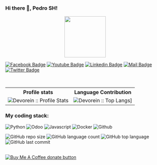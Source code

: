 ### Hi there 👋, Pedro SH!

<p align="center">
<img align="center" src="https://media.giphy.com/media/1fhj2FW0661V3Nb2Me/giphy.gif" width="130">
<br>
  
   
[![Facebook Badge](https://img.shields.io/badge/Facebook-1877F2?style=for-the-badge&logo=facebook&logoColor=white)](https://www.facebook.com/pedro172023/)
[![Youtube Badge](https://img.shields.io/badge/YouTube-FF0000?style=for-the-badge&logo=youtube&logoColor=white)](https://www.youtube.com/@PedroShDev) 
[![Linkedin Badge](https://img.shields.io/badge/LinkedIn-0077B5?style=for-the-badge&logo=linkedin&logoColor=white)](https://www.linkedin.com/in/pedro172023/) 
[![Mail Badge](https://img.shields.io/badge/Gmail-D14836?style=for-the-badge&logo=gmail&logoColor=white)](mailto:pedro.sh.dev@gmail.com)
[![Twitter Badge](https://img.shields.io/badge/Twitter-0077B5?style=for-the-badge&logo=twitter&logoColor=white)](https://twitter.com/Pedro172023)

<br/>

<p align="center">
   <table>
      <tr>
       <th>Profile stats  </th>
       <th>Language Contribution</th>
     </tr>
      <tr>
       <td><img alt="Devorein :: Profile Stats" src="https://github-readme-stats.vercel.app/api?username=pedro172023&show_icons=true&theme=radical"> </td>
       <td><img alt="Devorein :: Top Langs]" src="https://github-readme-stats.vercel.app/api/top-langs/?username=pedro172023&langs_count=10&theme=merko&layout=compact&hide=html"> </td>
   </table>
</p>

<h3>My coding stack: </h3>
<p>
  <img alt="Python" src="https://img.icons8.com/color/48/000000/python.png" />
  <img alt="Odoo" src="https://cdn.iconscout.com/icon/free/png-512/odoo-282678.png?f=avif&w=50" />
  <img alt="Javascript" src="https://img.icons8.com/color/50/000000/javascript.png" /> 
  <img alt="Docker" src="https://img.icons8.com/color/48/000000/docker-container.png" /> 
  <img alt="Github" src="https://img.icons8.com/doodle/48/000000/github.png" /> 
  </br>
</p>

![GitHub repo size](https://img.shields.io/github/repo-size/pedro172023/odooapps?style=plastic)
![GitHub language count](https://img.shields.io/github/languages/count/pedro172023/odooapps?style=plastic)
![GitHub top language](https://img.shields.io/github/languages/top/pedro172023/odooapps?style=plastic)
![GitHub last commit](https://img.shields.io/github/last-commit/pedro172023/odooapps?color=red&style=plastic)

<br/>


<span class="badge-buymeacoffee">
<a href="https://ko-fi.com/pedro172023" title="Donate to this project using Buy Me A Coffee"><img src="https://img.shields.io/badge/buy%20me%20a%20coffee-donate-yellow.svg" alt="Buy Me A Coffee donate button" /></a>
</span>
